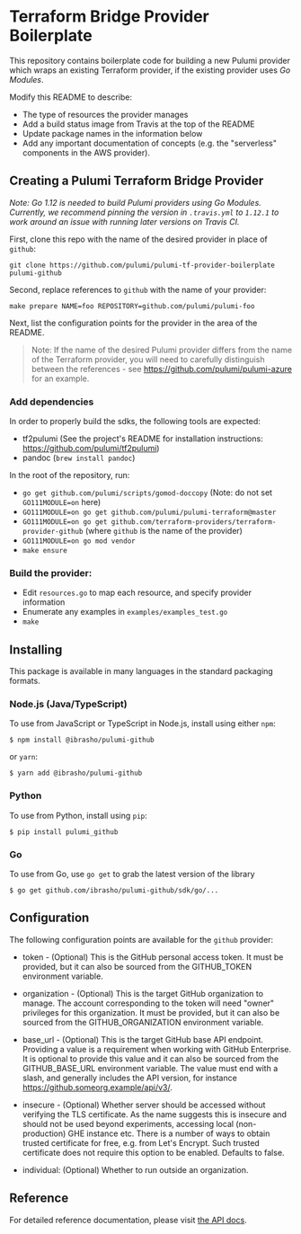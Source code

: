 # Terraform Bridge Provider Boilerplate

This repository contains boilerplate code for building a new Pulumi provider which wraps an existing
Terraform provider, if the existing provider uses _Go Modules_.

Modify this README to describe:

- The type of resources the provider manages
- Add a build status image from Travis at the top of the README
- Update package names in the information below
- Add any important documentation of concepts (e.g. the "serverless" components in the AWS provider).

## Creating a Pulumi Terraform Bridge Provider

*Note: Go 1.12 is needed to build Pulumi providers using Go Modules. Currently, we recommend pinning the version in `.travis.yml` to `1.12.1` to work around an issue with running later versions on Travis CI.*

First, clone this repo with the name of the desired provider in place of `github`:

```
git clone https://github.com/pulumi/pulumi-tf-provider-boilerplate pulumi-github
```

Second, replace references to `github` with the name of your provider:

```
make prepare NAME=foo REPOSITORY=github.com/pulumi/pulumi-foo
```

Next, list the configuration points for the provider in the area of the README.


> Note: If the name of the desired Pulumi provider differs from the name of the Terraform provider, you will need to carefully distinguish between the references - see https://github.com/pulumi/pulumi-azure for an example.

### Add dependencies

In order to properly build the sdks, the following tools are expected:
- tf2pulumi (See the project's README for installation instructions: https://github.com/pulumi/tf2pulumi)
- pandoc (`brew install pandoc`)

In the root of the repository, run:

- `go get github.com/pulumi/scripts/gomod-doccopy` (Note: do not set `GO111MODULE=on` here)
- `GO111MODULE=on go get github.com/pulumi/pulumi-terraform@master`
- `GO111MODULE=on go get github.com/terraform-providers/terraform-provider-github` (where `github` is the name of the provider)
- `GO111MODULE=on go mod vendor`
- `make ensure`

### Build the provider:

- Edit `resources.go` to map each resource, and specify provider information
- Enumerate any examples in `examples/examples_test.go`
- `make`

## Installing

This package is available in many languages in the standard packaging formats.

### Node.js (Java/TypeScript)

To use from JavaScript or TypeScript in Node.js, install using either `npm`:

    $ npm install @ibrasho/pulumi-github

or `yarn`:

    $ yarn add @ibrasho/pulumi-github

### Python

To use from Python, install using `pip`:

    $ pip install pulumi_github

### Go

To use from Go, use `go get` to grab the latest version of the library

    $ go get github.com/ibrasho/pulumi-github/sdk/go/...

## Configuration

The following configuration points are available for the `github` provider:

- token - (Optional) This is the GitHub personal access token. It must be provided, but it can also be sourced from the GITHUB_TOKEN environment variable.

- organization - (Optional) This is the target GitHub organization to manage. The account corresponding to the token will need "owner" privileges for this organization. It must be provided, but it can also be sourced from the GITHUB_ORGANIZATION environment variable.

- base_url - (Optional) This is the target GitHub base API endpoint. Providing a value is a requirement when working with GitHub Enterprise. It is optional to provide this value and it can also be sourced from the GITHUB_BASE_URL environment variable. The value must end with a slash, and generally includes the API version, for instance https://github.someorg.example/api/v3/.

- insecure - (Optional) Whether server should be accessed without verifying the TLS certificate. As the name suggests this is insecure and should not be used beyond experiments, accessing local (non-production) GHE instance etc. There is a number of ways to obtain trusted certificate for free, e.g. from Let's Encrypt. Such trusted certificate does not require this option to be enabled. Defaults to false.

- individual: (Optional) Whether to run outside an organization.

## Reference

For detailed reference documentation, please visit [the API docs][1].


[1]: https://pulumi.io/reference/pkg/nodejs/pulumi/x/
